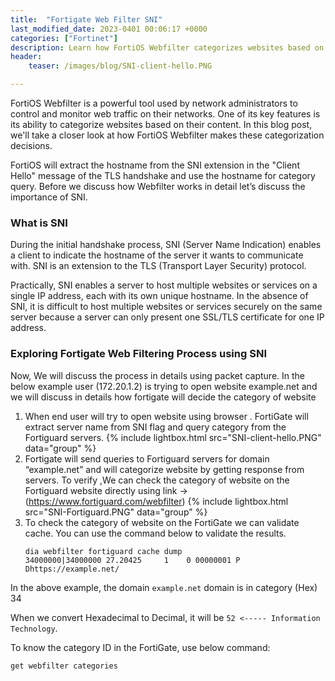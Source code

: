 ```yaml
---
title:  "Fortigate Web Filter SNI"
last_modified_date: 2023-0401 00:06:17 +0000
categories: ["Fortinet"]
description: Learn how FortiOS Webfilter categorizes websites based on their content using SNI, a TLS protocol extension. Discover the process of how Fortigate extracts the hostname and queries the Fortiguard servers to categorize websites. Find out how to verify the category of a website and explore the importance of SNI in securely hosting multiple websites or services on a single IP address.
header:
    teaser: /images/blog/SNI-client-hello.PNG

---
```


FortiOS Webfilter is a powerful tool used by network administrators to control and monitor web traffic on their networks. One of its key features is its ability to categorize websites based on their content. In this blog post, we'll take a closer look at how FortiOS Webfilter makes these categorization decisions.

FortiOS will extract the hostname from the SNI extension in the "Client Hello" message of the TLS handshake and use the hostname for category query. 
Before we discuss how Webfilter works in detail let’s discuss the importance of SNI.

### What is SNI 

During the initial handshake process, SNI (Server Name Indication) enables a client to indicate the hostname of the server it wants to communicate with. SNI is an extension to the TLS (Transport Layer Security) protocol.

Practically, SNI enables a server to host multiple websites or services on a single IP address, each with its own unique hostname. In the absence of SNI, it is difficult to host multiple websites or services securely on the same server because a server can only present one SSL/TLS certificate for one IP address.

###  Exploring Fortigate Web Filtering Process using SNI

Now, We will discuss the process in details using packet capture. In the below example user (172.20.1.2) is trying to open website example.net and we will discuss in details how fortigate will decide the category of website

1. When end user will try to open website using browser . FortiGate will extract server name from SNI flag  and query category from the Fortiguard servers.
{% include lightbox.html src="SNI-client-hello.PNG" data="group" %}
2. Fortigate will send queries to Fortiguard servers for domain “example.net” and will categorize website by getting response from servers. To verify ,We can check the category of website on the Fortiguard website directly using link -> (https://www.fortiguard.com/webfilter)
{% include lightbox.html src="SNI-Fortiguard.PNG" data="group" %}
3. To check the category of website on the FortiGate we can validate cache. You can use the command below to validate the results.
    ```shell
    dia webfilter fortiguard cache dump
    34000000|34000000 27.20425     1    0 00000001 P Dhttps://example.net/ 
    ```

In the above example, the domain `example.net` domain is in category (Hex) 34

When we convert Hexadecimal to Decimal, it will be `52 <----- Information Technology`.

To know the category ID in the FortiGate, use below command:

```shell
get webfilter categories 
```